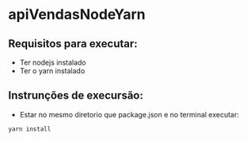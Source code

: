 # apiVendasNodeYarn

## Requisitos para executar:
- Ter nodejs instalado
- Ter o yarn instalado
## Instrunções de execursão:
- Estar no mesmo diretorio que package.json e no terminal executar:
```
yarn install
```
